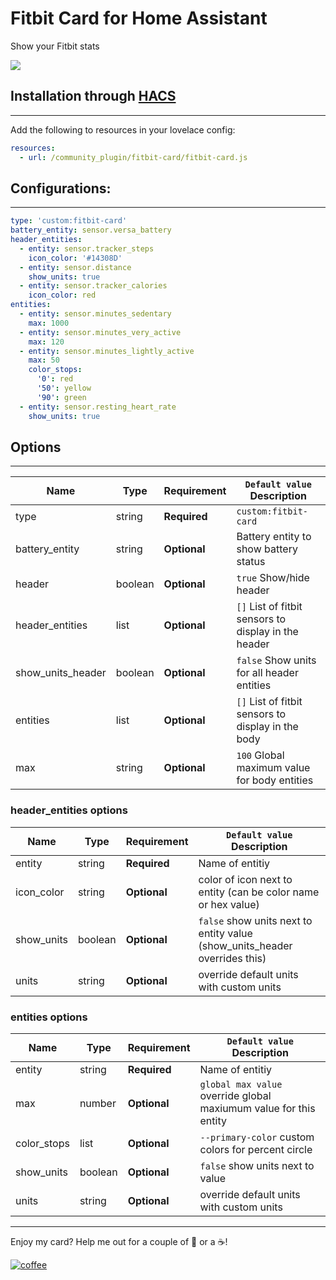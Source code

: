 # Fitbit Card for Home Assistant
Show your Fitbit stats

<img src='https://raw.githubusercontent.com/ljmerza/fitbit-card/master/card.jpg' />


## Installation through [HACS](https://github.com/custom-components/hacs)
---
Add the following to resources in your lovelace config:

```yaml
resources:
  - url: /community_plugin/fitbit-card/fitbit-card.js
```

## Configurations:
---
```yaml
type: 'custom:fitbit-card'
battery_entity: sensor.versa_battery
header_entities:
  - entity: sensor.tracker_steps
    icon_color: '#14308D'
  - entity: sensor.distance
    show_units: true
  - entity: sensor.tracker_calories
    icon_color: red
entities:
  - entity: sensor.minutes_sedentary
    max: 1000
  - entity: sensor.minutes_very_active
    max: 120
  - entity: sensor.minutes_lightly_active
    max: 50
    color_stops:
      '0': red
      '50': yellow
      '90': green
  - entity: sensor.resting_heart_rate
    show_units: true
```

## Options
---
| Name | Type | Requirement | `Default value` Description
| ---- | ---- | ------- | -----------
| type | string | **Required** | `custom:fitbit-card`
| battery_entity | string | **Optional** | Battery entity to show battery status
| header | boolean | **Optional** | `true` Show/hide header
| header_entities | list | **Optional** | `[]` List of fitbit sensors to display in the header
| show_units_header | boolean | **Optional** | `false` Show units for all header entities
| entities | list | **Optional** | `[]` List of fitbit sensors to display in the body
| max | string | **Optional** | `100` Global maximum value for body entities


### header_entities options

| Name | Type | Requirement | `Default value` Description
| ---- | ---- | ------- | -----------
| entity | string | **Required** | Name of entitiy
| icon_color | string | **Optional** | color of icon next to entity (can be color name or hex value)
| show_units | boolean | **Optional** | `false` show units next to entity value (show_units_header overrides this)
| units | string | **Optional** | override default units with custom units

### entities options

| Name | Type | Requirement | `Default value` Description
| ---- | ---- | ------- | -----------
| entity | string | **Required** | Name of entitiy
| max | number | **Optional** | `global max value` override global maxiumum value for this entity
| color_stops | list | **Optional** | `--primary-color` custom colors for percent circle
| show_units | boolean | **Optional** | `false` show units next to value
| units | string | **Optional** | override default units with custom units

---

Enjoy my card? Help me out for a couple of :beers: or a :coffee:!

[![coffee](https://www.buymeacoffee.com/assets/img/custom_images/black_img.png)](https://www.buymeacoffee.com/JMISm06AD)


[commits-shield]: https://img.shields.io/github/commit-activity/y/ljmerza/light-entity-card.svg?style=for-the-badge
[commits]: https://github.com/ljmerza/light-entity-card/commits/master
[license-shield]: https://img.shields.io/github/license/ljmerza/light-entity-card.svg?style=for-the-badge
[maintenance-shield]: https://img.shields.io/badge/maintainer-Leonardo%20Merza%20%40ljmerza-blue.svg?style=for-the-badge
[releases-shield]: https://img.shields.io/github/release/ljmerza/light-entity-card.svg?style=for-the-badge
[releases]: https://github.com/ljmerza/light-entity-card/releases